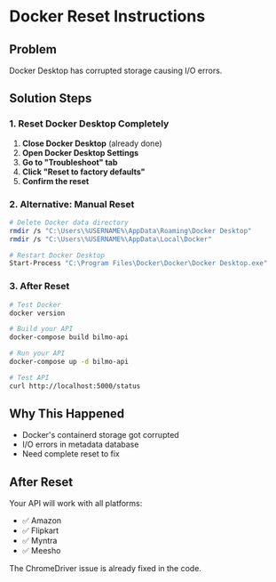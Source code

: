 # Docker Reset Instructions

## Problem
Docker Desktop has corrupted storage causing I/O errors.

## Solution Steps

### 1. Reset Docker Desktop Completely
1. **Close Docker Desktop** (already done)
2. **Open Docker Desktop Settings**
3. **Go to "Troubleshoot" tab**
4. **Click "Reset to factory defaults"**
5. **Confirm the reset**

### 2. Alternative: Manual Reset
```bash
# Delete Docker data directory
rmdir /s "C:\Users\%USERNAME%\AppData\Roaming\Docker Desktop"
rmdir /s "C:\Users\%USERNAME%\AppData\Local\Docker"

# Restart Docker Desktop
Start-Process "C:\Program Files\Docker\Docker\Docker Desktop.exe"
```

### 3. After Reset
```bash
# Test Docker
docker version

# Build your API
docker-compose build bilmo-api

# Run your API
docker-compose up -d bilmo-api

# Test API
curl http://localhost:5000/status
```

## Why This Happened
- Docker's containerd storage got corrupted
- I/O errors in metadata database
- Need complete reset to fix

## After Reset
Your API will work with all platforms:
- ✅ Amazon
- ✅ Flipkart  
- ✅ Myntra
- ✅ Meesho

The ChromeDriver issue is already fixed in the code.

